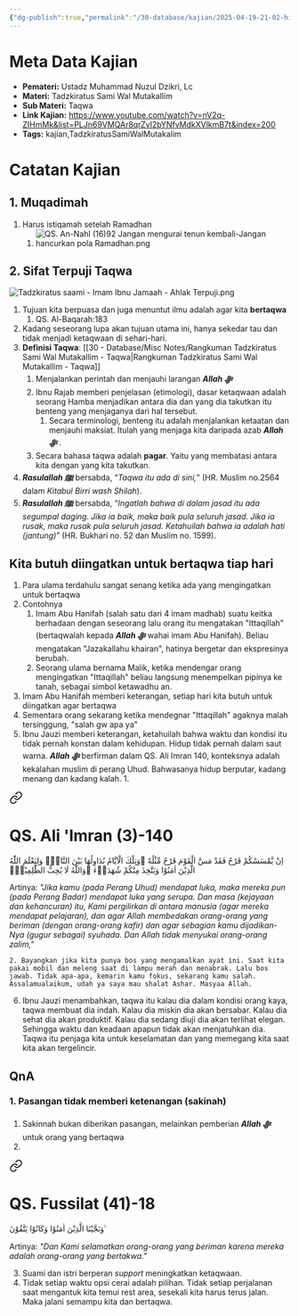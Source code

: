 ```yaml
---
{"dg-publish":true,"permalink":"/30-database/kajian/2025-04-19-21-02-hidup-itu-tidak-satu-warna/","tags":["kajian","TadzkiratusSamiWalMutakalim"]}
---
```


  
 
# Meta Data Kajian 
<div><ul class="dataview list-view-ul"><li><span><strong>Pemateri:</strong> Ustadz Muhammad Nuzul Dzikri, Lc</span></li><li><span><strong>Materi:</strong> Tadzkiratus Sami Wal Mutakallim</span></li><li><span><strong>Sub Materi:</strong> Taqwa</span></li><li><span><strong>Link Kajian:</strong> <a rel="noopener nofollow" class="external-link" href="https://www.youtube.com/watch?v=nV2q-ZIHmMk&amp;list=PLJn69VMQAr8qrZvI2bYNfvMdkXVlkmB7t&amp;index=200" target="_blank">https://www.youtube.com/watch?v=nV2q-ZIHmMk&amp;list=PLJn69VMQAr8qrZvI2bYNfvMdkXVlkmB7t&amp;index=200</a></span></li><li><span><strong>Tags:</strong> kajian,TadzkiratusSamiWalMutakalim</span></li></ul></div>

# Catatan Kajian
## 1. Muqadimah
1. Harus istiqamah setelah Ramadhan
	1. ![QS. An-Nahl (16)92 Jangan mengurai tenun kembali-Jangan hancurkan pola Ramadhan.png](/img/user/40%20-%20Obsidian/Assets/QS.%20An-Nahl%20(16)92%20Jangan%20mengurai%20tenun%20kembali-Jangan%20hancurkan%20pola%20Ramadhan.png)
## 2. Sifat Terpuji Taqwa
![Tadzkiratus saami - Imam Ibnu Jamaah - Ahlak Terpuji.png](/img/user/40%20-%20Obsidian/Assets/Tadzkiratus%20saami%20-%20Imam%20Ibnu%20Jamaah%20-%20Ahlak%20Terpuji.png)
1. Tujuan kita berpuasa dan juga menuntut ilmu adalah agar kita **bertaqwa**
	1. QS. Al-Baqarah:183
2. Kadang seseorang lupa akan tujuan utama ini, hanya sekedar tau dan tidak menjadi ketaqwaan di sehari-hari.
3. **Definisi Taqwa**: [[30 - Database/Misc Notes/Rangkuman Tadzkiratus Sami Wal Mutakallim - Taqwa\|Rangkuman Tadzkiratus Sami Wal Mutakallim - Taqwa]]
	1. Menjalankan perintah dan menjauhi larangan ***Allah ﷻ*** 
	2. Ibnu Rajab memberi penjelasan (etimologi), dasar ketaqwaan adalah seorang Hamba menjadikan antara dia dan yang dia takutkan itu benteng yang menjaganya dari hal tersebut. 
		1. Secara terminologi, benteng itu adalah menjalankan ketaatan dan menjauhi maksiat. Itulah yang menjaga kita daripada azab ***Allah ﷻ*** .
	3. Secara bahasa taqwa adalah **pagar**. Yaitu yang membatasi antara kita dengan yang kita takutkan.
4. ***Rasulallah ﷺ***  bersabda, “_Taqwa itu ada di sini,_” (HR. Muslim no.2564 dalam _Kitabul Birri wash Shilah_). 
5. ***Rasulallah ﷺ***  bersabda, “_Ingatlah bahwa di dalam jasad itu ada segumpal daging. Jika ia baik, maka baik pula seluruh jasad. Jika ia rusak, maka rusak pula seluruh jasad. Ketahuilah bahwa ia adalah hati (jantung)_” (HR. Bukhari no. 52 dan Muslim no. 1599). 

## Kita butuh diingatkan untuk bertaqwa tiap hari
1. Para ulama terdahulu sangat senang ketika ada yang mengingatkan untuk bertaqwa
2. Contohnya 
	1. Imam Abu Hanifah (salah satu dari 4 imam madhab) suatu keitka berhadaan dengan seseorang lalu orang itu mengatakan "Ittaqillah" (bertaqwalah kepada ***Allah ﷻ*** wahai imam Abu Hanifah). Beliau mengatakan "Jazakallahu khairan", hatinya bergetar dan ekspresinya berubah.
	2. Seorang ulama bernama Malik, ketika mendengar orang mengingatkan "Ittaqillah" beliau langsung menempelkan pipinya ke tanah, sebagai simbol ketawadhu an.
3. Imam Abu Hanifah memberi keterangan, setiap hari kita butuh untuk diingatkan agar bertaqwa
4. Sementara orang sekarang ketika mendegnar "Ittaqillah" agaknya malah tersinggung, "salah gw apa ya"
5. Ibnu Jauzi memberi keterangan, ketahuilah bahwa waktu dan kondisi itu tidak pernah konstan dalam kehidupan. Hidup tidak pernah dalam saut warna. ***Allah ﷻ*** berfirman dalam QS. Ali Imran 140, konteksnya adalah kekalahan muslim di perang Uhud. Bahwasanya hidup berputar, kadang menang dan kadang kalah. 
	1. 
<div class="transclusion internal-embed is-loaded"><a class="markdown-embed-link" href="/30-database/al-quran/qs-ali-imran-3-140/" aria-label="Open link"><svg xmlns="http://www.w3.org/2000/svg" width="24" height="24" viewBox="0 0 24 24" fill="none" stroke="currentColor" stroke-width="2" stroke-linecap="round" stroke-linejoin="round" class="svg-icon lucide-link"><path d="M10 13a5 5 0 0 0 7.54.54l3-3a5 5 0 0 0-7.07-7.07l-1.72 1.71"></path><path d="M14 11a5 5 0 0 0-7.54-.54l-3 3a5 5 0 0 0 7.07 7.07l1.71-1.71"></path></svg></a><div class="markdown-embed">





# QS. Ali 'Imran (3)-140
اِنْ يَّمْسَسْكُمْ قَرْحٌ فَقَدْ مَسَّ الْقَوْمَ قَرْحٌ مِّثْلُهٗ ۗوَتِلْكَ الْاَيَّامُ نُدَاوِلُهَا بَيْنَ النَّاسِۚ وَلِيَعْلَمَ اللّٰهُ الَّذِيْنَ اٰمَنُوْا وَيَتَّخِذَ مِنْكُمْ شُهَدَاۤءَ ۗوَاللّٰهُ لَا يُحِبُّ الظّٰلِمِيْنَۙ

Artinya: *"Jika kamu (pada Perang Uhud) mendapat luka, maka mereka pun (pada Perang Badar) mendapat luka yang serupa. Dan masa (kejayaan dan kehancuran) itu, Kami pergilirkan di antara manusia (agar mereka mendapat pelajaran), dan agar Allah membedakan orang-orang yang beriman (dengan orang-orang kafir) dan agar sebagian kamu dijadikan-Nya (gugur sebagai) syuhada. Dan Allah tidak menyukai orang-orang zalim,"*


</div></div>

	2. Bayangkan jika kita punya bos yang mengamalkan ayat ini. Saat kita pakai mobil dan meleng saat di lampu merah dan menabrak. Lalu bos jawab. Tidak apa-apa, kemarin kamu fokus, sekarang kamu salah. Assalamualaikum, udah ya saya mau shalat Ashar. Masyaa Allah.
6. Ibnu Jauzi menambahkan, taqwa itu kalau dia dalam kondisi orang kaya, taqwa membuat dia indah. Kalau dia miskin dia akan bersabar. Kalau dia sehat dia akan produktif. Kalau dia sedang diuji dia akan terlihat elegan. Sehingga waktu dan keadaan apapun tidak akan menjatuhkan dia. Taqwa itu penjaga kita untuk keselamatan dan yang memegang kita saat kita akan tergelincir.


## QnA
### 1. Pasangan tidak memberi ketenangan (sakinah)
1. Sakinnah bukan diberikan pasangan, melainkan pemberian ***Allah ﷻ*** untuk orang yang bertaqwa
2. 
<div class="transclusion internal-embed is-loaded"><a class="markdown-embed-link" href="/30-database/al-quran/qs-fussilat-41-18/" aria-label="Open link"><svg xmlns="http://www.w3.org/2000/svg" width="24" height="24" viewBox="0 0 24 24" fill="none" stroke="currentColor" stroke-width="2" stroke-linecap="round" stroke-linejoin="round" class="svg-icon lucide-link"><path d="M10 13a5 5 0 0 0 7.54.54l3-3a5 5 0 0 0-7.07-7.07l-1.72 1.71"></path><path d="M14 11a5 5 0 0 0-7.54-.54l-3 3a5 5 0 0 0 7.07 7.07l1.71-1.71"></path></svg></a><div class="markdown-embed">





# QS. Fussilat (41)-18
وَنَجَّيْنَا الَّذِيْنَ اٰمَنُوْا وَكَانُوْا يَتَّقُوْنَ ࣖ 

Artinya: *"Dan Kami selamatkan orang-orang yang beriman karena mereka adalah orang-orang yang bertakwa."*


</div></div>

3. Suami dan istri berperan *support* meningkatkan ketaqwaan.
4. Tidak setiap waktu opsi cerai adalah pilihan. Tidak setiap perjalanan saat mengantuk kita temui rest area, sesekali kita harus terus jalan. Maka jalani semampu kita dan bertaqwa.
 
 
